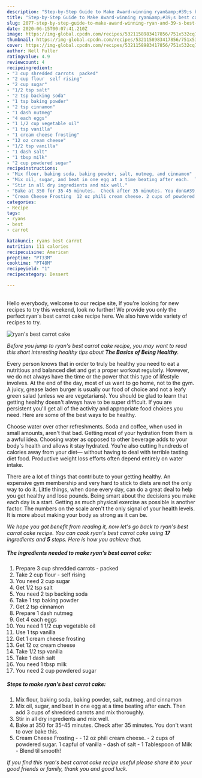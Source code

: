 ```yaml
---
description: "Step-by-Step Guide to Make Award-winning ryan&amp;#39;s best carrot cake"
title: "Step-by-Step Guide to Make Award-winning ryan&amp;#39;s best carrot cake"
slug: 2077-step-by-step-guide-to-make-award-winning-ryan-and-39-s-best-carrot-cake
date: 2020-06-15T00:07:41.210Z
image: https://img-global.cpcdn.com/recipes/5321158983417856/751x532cq70/ryans-best-carrot-cake-recipe-main-photo.jpg
thumbnail: https://img-global.cpcdn.com/recipes/5321158983417856/751x532cq70/ryans-best-carrot-cake-recipe-main-photo.jpg
cover: https://img-global.cpcdn.com/recipes/5321158983417856/751x532cq70/ryans-best-carrot-cake-recipe-main-photo.jpg
author: Nell Fuller
ratingvalue: 4.9
reviewcount: 4
recipeingredient:
- "3 cup shredded carrots  packed"
- "2 cup flour  self rising"
- "2 cup sugar"
- "1/2 tsp salt"
- "2 tsp backing soda"
- "1 tsp baking powder"
- "2 tsp cinnamon"
- "1 dash nutmeg"
- "4 each eggs"
- "1 1/2 cup vegetable oil"
- "1 tsp vanilla"
- "1 cream cheese frosting"
- "12 oz cream cheese"
- "1/2 tsp vanilla"
- "1 dash salt"
- "1 tbsp milk"
- "2 cup powdered sugar"
recipeinstructions:
- "Mix flour, baking soda, baking powder, salt, nutmeg, and cinnamon"
- "Mix oil, sugar, and beat in one egg at a time beating after each.  Then add 3 cups of shredded carrots and mix thoroughly."
- "Stir in all dry ingredients and mix well."
- "Bake at 350 for 35-45 minutes.  Check after 35 minutes. You don&#39;t want to over bake this."
- "Cream Cheese Frosting  12 oz phili cream cheese. 2 cups of powdered sugar.               1 capful of vanilla dash of salt 1 Tablespoon of Milk Blend til smooth!"
categories:
- Recipe
tags:
- ryans
- best
- carrot

katakunci: ryans best carrot 
nutrition: 111 calories
recipecuisine: American
preptime: "PT33M"
cooktime: "PT48M"
recipeyield: "1"
recipecategory: Dessert

---
```

<br>
Hello everybody, welcome to our recipe site, If you're looking for new recipes to try this weekend, look no further! We provide you only the perfect ryan&#39;s best carrot cake recipe here. We also have wide variety of recipes to try.
<br>


![ryan&#39;s best carrot cake](https://img-global.cpcdn.com/recipes/5321158983417856/751x532cq70/ryans-best-carrot-cake-recipe-main-photo.jpg)

<i>Before you jump to ryan&#39;s best carrot cake recipe, you may want to read this short interesting healthy tips about <strong>The Basics of Being Healthy</strong>.</i>

Every person knows that in order to truly be healthy you need to eat a nutritious and balanced diet and get a proper workout regularly. However, we do not always have the time or the power that this type of lifestyle involves. At the end of the day, most of us want to go home, not to the gym. A juicy, grease laden burger is usually our food of choice and not a leafy green salad (unless we are vegetarians). You should be glad to learn that getting healthy doesn't always have to be super difficult. If you are persistent you'll get all of the activity and appropriate food choices you need. Here are some of the best ways to be healthy.

Choose water over other refreshments. Soda and coffee, when used in small amounts, aren't that bad. Getting most of your hydration from them is a awful idea. Choosing water as opposed to other beverage adds to your body's health and allows it stay hydrated. You’re also cutting hundreds of calories away from your diet— without having to deal with terrible tasting diet food. Productive weight loss efforts often depend entirely on water intake.

There are a lot of things that contribute to your getting healthy. An expensive gym membership and very hard to stick to diets are not the only way to do it. Little things, when done every day, can do a great deal to help you get healthy and lose pounds. Being smart about the decisions you make each day is a start. Getting as much physical exercise as possible is another factor. The numbers on the scale aren't the only signal of your health levels. It is more about making your body as strong as it can be. 


<i>We hope you got benefit from reading it, now let's go back to ryan&#39;s best carrot cake recipe. You can cook ryan&#39;s best carrot cake using <strong>17</strong> ingredients and <strong>5</strong> steps. Here is how you achieve that.
</i>

##### The ingredients needed to make ryan&#39;s best carrot cake:

1. Prepare 3 cup shredded carrots - packed
1. Take 2 cup flour - self rising
1. You need 2 cup sugar
1. Get 1/2 tsp salt
1. You need 2 tsp backing soda
1. Take 1 tsp baking powder
1. Get 2 tsp cinnamon
1. Prepare 1 dash nutmeg
1. Get 4 each eggs
1. You need 1 1/2 cup vegetable oil
1. Use 1 tsp vanilla
1. Get 1 cream cheese frosting
1. Get 12 oz cream cheese
1. Take 1/2 tsp vanilla
1. Take 1 dash salt
1. You need 1 tbsp milk
1. You need 2 cup powdered sugar


##### Steps to make ryan&#39;s best carrot cake:

1. Mix flour, baking soda, baking powder, salt, nutmeg, and cinnamon
1. Mix oil, sugar, and beat in one egg at a time beating after each.  Then add 3 cups of shredded carrots and mix thoroughly.
1. Stir in all dry ingredients and mix well.
1. Bake at 350 for 35-45 minutes.  Check after 35 minutes. You don&#39;t want to over bake this.
1. Cream Cheese Frosting -  - 12 oz phili cream cheese. - 2 cups of powdered sugar.               1 capful of vanilla - dash of salt - 1 Tablespoon of Milk - Blend til smooth!


<i>If you find this ryan&#39;s best carrot cake recipe useful please share it to your good friends or family, thank you and good luck.</i>
